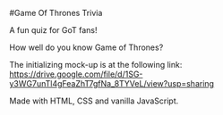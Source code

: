 #Game Of Thrones Trivia

A fun quiz for GoT fans!

How well do you know Game of Thrones?

The initializing mock-up is at the following link: https://drive.google.com/file/d/1SG-y3WG7unTl4gFeaZhT7gfNa_8TYVeL/view?usp=sharing

Made with HTML, CSS and vanilla JavaScript.
